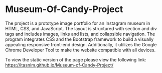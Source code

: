 # Museum-Of-Candy-Project

The project is a prototype image portfolio for an Instagram museum in HTML, CSS, and JavaScript. The layout is structured with section and div tags and includes images, links and lists, and collapsible navigation. The program integrates CSS and the Bootstrap framework to build a visually appealing responsive front-end design. Additionally, it utilizes the Google Chrome Developer Tool to make the website compatible with all devices.

To view the static version of the page please view the following link: https://ltasnim.github.io/Museum-of-Candy-Project/

